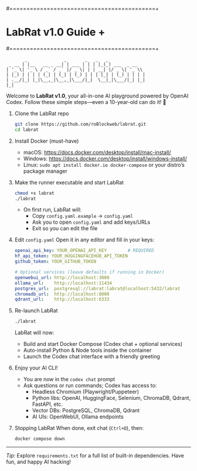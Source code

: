 #===========================================+
#             LabRat v1.0 Guide             +
#===========================================+

           _              _       _   _   _
     _ __ | |__   __ _ __| | ___ | | | |_(_) ___  _ __
    | '_ \| '_ \ / _` / _` |/ _ \| | | __| |/ _ \| '_ \\
    | |_) | | | | (_| | (_| | (_) | | | |_| | (_) | | | |
    | .__/|_| |_|\__,_|\__,_|\___/|_|  \__|_|\___/|_| |_|
    |_|                                                 

Welcome to **LabRat v1.0**, your all-in-one AI playground powered by OpenAI Codex.
Follow these simple steps—even a 10-year-old can do it! 🎉

1. Clone the LabRat repo
   ```bash
   git clone https://github.com/roBlockweb/labrat.git
   cd labrat
   ```

2. Install Docker (must-have)
   - macOS: https://docs.docker.com/desktop/install/mac-install/
   - Windows: https://docs.docker.com/desktop/install/windows-install/
   - Linux: `sudo apt install docker.io docker-compose` or your distro’s package manager

3. Make the runner executable and start LabRat
   ```bash
   chmod +x labrat
   ./labrat
   ```
   - On first run, LabRat will:
     - Copy `config.yaml.example` → `config.yaml`
     - Ask you to open `config.yaml` and add keys/URLs
     - Exit so you can edit the file

4. Edit `config.yaml`
   Open it in any editor and fill in your keys:
   ```yaml
   openai_api_key: YOUR_OPENAI_API_KEY        # REQUIRED
   hf_api_token: YOUR_HUGGINGFACEHUB_API_TOKEN
   github_token: YOUR_GITHUB_TOKEN
   
   # Optional services (leave defaults if running in Docker)
   openwebui_url: http://localhost:3000
   ollama_url:    http://localhost:11434
   postgres_url:  postgresql://labrat:labrat@localhost:5432/labrat
   chromadb_url:  http://localhost:8000
   qdrant_url:    http://localhost:6333
   ```

5. Re-launch LabRat
   ```bash
   ./labrat
   ```
   LabRat will now:
     - Build and start Docker Compose (Codex chat + optional services)
     - Auto-install Python & Node tools inside the container
     - Launch the Codex chat interface with a friendly greeting

6. Enjoy your AI CLI!
   - You are now in the `codex chat` prompt
   - Ask questions or run commands; Codex has access to:
     - Headless Chromium (Playwright/Puppeteer)
     - Python libs: OpenAI, HuggingFace, Selenium, ChromaDB, Qdrant, FastAPI, etc.
     - Vector DBs: PostgreSQL, ChromaDB, Qdrant
     - AI UIs: OpenWebUI, Ollama endpoints

7. Stopping LabRat
   When done, exit chat (`Ctrl+D`), then:
   ```bash
   docker compose down
   ```

-----
_Tip:_ Explore `requirements.txt` for a full list of built-in dependencies.
Have fun, and happy AI hacking!